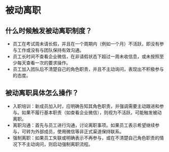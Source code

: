 # 被动离职

## 什么时候触发被动离职制度？

- 员工在考试周未请长假，并且在一个周期内（例如一个月）不活跃，即没有参与工作或没有与团队保持有效沟通。
- 员工长时间不查看企业微信，在非请假状态下超过一周未收信息，或未按照至少每天查看一次的要求操作。
- 员工加入团队后不清楚自己的角色职责，并且不主动询问，表现出不积极参与的态度。

## 被动离职具体怎么操作？

- 入职培训：新成员加入时，应明确告知其角色职责，并强调需要主动跟进和参与。如果不履行基本职责（如查看企业微信），则视为不活跃，可能触发被动离职。
- 离职沟通：首先与员工进行沟通，讨论离职事项。如果员工表示希望继续参与，可转为外部成员，使用微信等非正式渠道保持联系。
- 强制离职：如果员工失联或明确表示不再参与，或在不清楚自己角色职责的情况下不主动询问，则启动强制离职流程。
